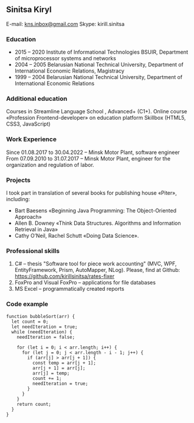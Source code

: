 ## Sinitsa Kiryl
E-mail: kns.inbox@gmail.com
Skype: kirill.sinitsa

### Education
* 2015 – 2020 Institute of Informational Technologies BSUIR, Department of microprocessor systems and networks
* 2004 – 2005 Belarusian National Technical University, Department of International Economic Relations, Magistracy
* 1999 – 2004 Belarusian National Technical University, Department of International Economic Relations

### Additional education
Courses in Streamline Language School , Advanced+ (C1+).
Online course «Profession Frontend-developer» on education platform Skillbox (HTML5, CSS3, JavaScript)

### Work Experience
Since 01.08.2017 to 30.04.2022 – Minsk Motor Plant, software engineer
From 07.09.2010 to 31.07.2017 – Minsk Motor Plant, engineer for the organization and regulation of labor.

### Projects
I took part in translation of several books for publishing house «Piter», including:
*	Bart Baesens «Beginning Java Programming: The Object-Oriented Approach»
*	Allen B. Downey «Think Data Structures. Algorithms and Information Retrieval in Java»
*	Cathy O’Neil, Rachel Schutt «Doing Data Science».

### Professional skills
1.	C# – thesis "Software tool for piece work accounting" (MVC, WPF, EntityFramework, Prism, AutoMapper, NLog). Please, find at Github: https://github.com/kirillsinitsa/rates-fixer
2.	FoxPro and Visual FoxPro – applications for file databases
3.	MS Excel – programmatically created reports

### Code example
```
function bubbleSort(arr) {
  let count = 0;
  let needIteration = true;
  while (needIteration) {
    needIteration = false;
 
    for (let i = 0; i < arr.length; i++) {
      for (let j = 0; j < arr.length - i - 1; j++) {
        if (arr[j] > arr[j + 1]) {
          const temp = arr[j + 1];
          arr[j + 1] = arr[j];
          arr[j] = temp;
          count += 1;
          needIteration = true;
        }
      }
    }
    return count;
  }
}
```